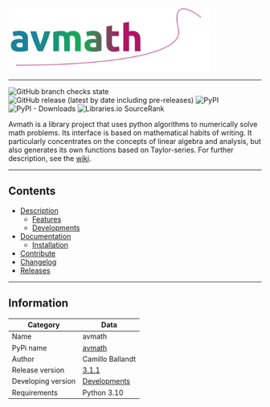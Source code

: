 <a href="https://github.com/ballandt/avmath/wiki">
  <img src="docs/avmath.svg" width="400" title="avmath">
</a>

---
![GitHub branch checks state](https://img.shields.io/github/checks-status/ballandt/avmath/master)
![GitHub release (latest by date including pre-releases)](https://img.shields.io/github/v/release/ballandt/avmath?include_prereleases)
![PyPI](https://img.shields.io/pypi/v/avmath)
![PyPI - Downloads](https://img.shields.io/pypi/dm/avmath)
![Libraries.io SourceRank](https://img.shields.io/librariesio/sourcerank/pypi/avmath)

Avmath is a library project that uses python algorithms to numerically solve
math problems. Its interface is based on mathematical habits of
writing. It particularly concentrates on the concepts of linear algebra
and analysis, but also generates its own functions based on Taylor-series.
For further description, see the [wiki](https://github.com/ballandt/avmath/wiki).

---
## Contents

* [Description](https://github.com/ballandt/avmath/wiki)
  * [Features](https://github.com/ballandt/avmath/wiki#features)
  * [Developments](https://github.com/ballandt/avmath/wiki/developments)
* [Documentation](https://github.com/ballandt/avmath/wiki/Documentation)
  * [Installation](https://github.com/ballandt/avmath/wiki/Documentation#installation)
* [Contribute](https://github.com/ballandt/avmath/blob/master/CONTRIBUTING.md)
* [Changelog](https://github.com/ballandt/avmath/blob/master/CHANGELOG.md)
* [Releases](https://www.github.com/ballandt/avmath/releases)
---

## Information

| Category           | Data                                                                 |
|--------------------|----------------------------------------------------------------------|
| Name               | avmath                                                               |
| PyPi name          | [avmath](https://pypi.org/project/avmath/)                           |
| Author             | Camillo Ballandt                                                     |
| Release version    | [3.1.1](https://www.github.com/ballandt/avmath/releases/tag/v3.1.1)  |
| Developing version | [Developments](https://github.com/ballandt/avmath/wiki/Developments) |
| Requirements       | Python 3.10                                                          |
